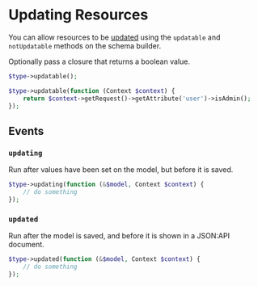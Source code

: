 # Updating Resources

You can allow resources to be [updated](https://jsonapi.org/format/#crud-updating) using the `updatable` and `notUpdatable` methods on the schema builder. 

Optionally pass a closure that returns a boolean value.

```php
$type->updatable();

$type->updatable(function (Context $context) {
    return $context->getRequest()->getAttribute('user')->isAdmin();
});
```

## Events

### `updating`

Run after values have been set on the model, but before it is saved.

```php
$type->updating(function (&$model, Context $context) {
    // do something
});
```

### `updated`

Run after the model is saved, and before it is shown in a JSON:API document.

```php
$type->updated(function (&$model, Context $context) {
    // do something
});
```
